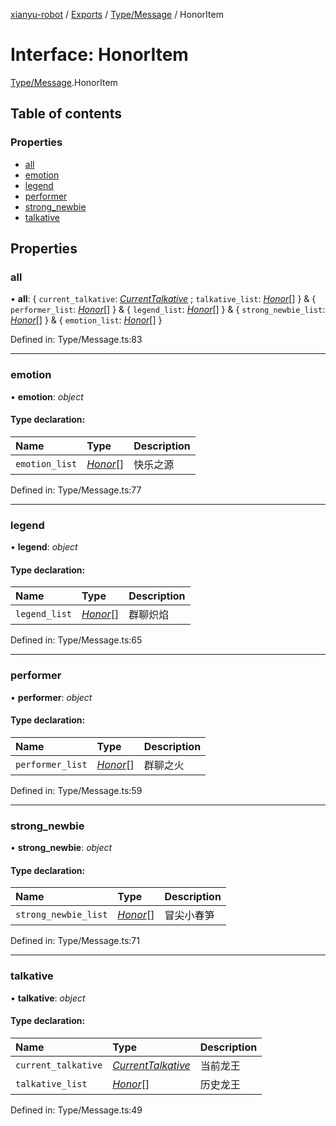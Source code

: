 [xianyu-robot](../README.md) / [Exports](../modules.md) / [Type/Message](../modules/type_message.md) / HonorItem

# Interface: HonorItem

[Type/Message](../modules/type_message.md).HonorItem

## Table of contents

### Properties

- [all](type_message.honoritem.md#all)
- [emotion](type_message.honoritem.md#emotion)
- [legend](type_message.honoritem.md#legend)
- [performer](type_message.honoritem.md#performer)
- [strong\_newbie](type_message.honoritem.md#strong_newbie)
- [talkative](type_message.honoritem.md#talkative)

## Properties

### all

• **all**: { `current_talkative`: [*CurrentTalkative*](type_message.currenttalkative.md) ; `talkative_list`: [*Honor*](type_message.honor.md)[]  } & { `performer_list`: [*Honor*](type_message.honor.md)[]  } & { `legend_list`: [*Honor*](type_message.honor.md)[]  } & { `strong_newbie_list`: [*Honor*](type_message.honor.md)[]  } & { `emotion_list`: [*Honor*](type_message.honor.md)[]  }

Defined in: Type/Message.ts:83

___

### emotion

• **emotion**: *object*

#### Type declaration:

| Name | Type | Description |
| :------ | :------ | :------ |
| `emotion_list` | [*Honor*](type_message.honor.md)[] | 快乐之源 |

Defined in: Type/Message.ts:77

___

### legend

• **legend**: *object*

#### Type declaration:

| Name | Type | Description |
| :------ | :------ | :------ |
| `legend_list` | [*Honor*](type_message.honor.md)[] | 群聊炽焰 |

Defined in: Type/Message.ts:65

___

### performer

• **performer**: *object*

#### Type declaration:

| Name | Type | Description |
| :------ | :------ | :------ |
| `performer_list` | [*Honor*](type_message.honor.md)[] | 群聊之火 |

Defined in: Type/Message.ts:59

___

### strong\_newbie

• **strong\_newbie**: *object*

#### Type declaration:

| Name | Type | Description |
| :------ | :------ | :------ |
| `strong_newbie_list` | [*Honor*](type_message.honor.md)[] | 冒尖小春笋 |

Defined in: Type/Message.ts:71

___

### talkative

• **talkative**: *object*

#### Type declaration:

| Name | Type | Description |
| :------ | :------ | :------ |
| `current_talkative` | [*CurrentTalkative*](type_message.currenttalkative.md) | 当前龙王 |
| `talkative_list` | [*Honor*](type_message.honor.md)[] | 历史龙王 |

Defined in: Type/Message.ts:49
